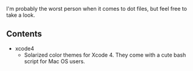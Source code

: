 I'm probably the worst person when it comes to dot files, but feel free to take
a look.

## Contents

* xcode4 
  * Solarized color themes for Xcode 4. They come with a cute bash script for
    Mac OS users.
